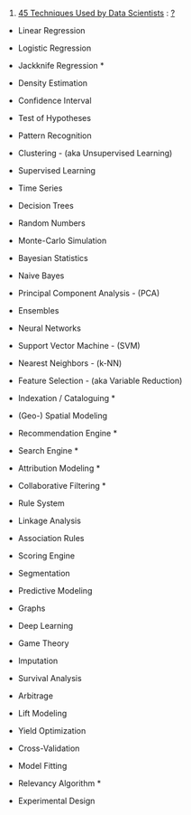 

1. [45 Techniques Used by Data Scientists](http://www.datasciencecentral.com/profiles/blogs/40-techniques-used-by-data-scientists) : [?]()

  * Linear Regression
  
  * Logistic Regression 
  * Jackknife Regression *
  * Density Estimation 
  * Confidence Interval 
  * Test of Hypotheses 
  * Pattern Recognition 
  * Clustering - (aka Unsupervised Learning)
  * Supervised Learning 
  * Time Series 
  * Decision Trees 
  * Random Numbers 
  * Monte-Carlo Simulation 
  * Bayesian Statistics 
  * Naive Bayes 
  * Principal Component Analysis - (PCA)
  * Ensembles 
  * Neural Networks 
  * Support Vector Machine - (SVM)
  * Nearest Neighbors - (k-NN)
  * Feature Selection - (aka Variable Reduction)
  * Indexation / Cataloguing *
  * (Geo-) Spatial Modeling 
  * Recommendation Engine *
  * Search Engine *
  * Attribution Modeling *
  * Collaborative Filtering *
  * Rule System 
  * Linkage Analysis 
  * Association Rules 
  * Scoring Engine 
  * Segmentation 
  * Predictive Modeling 
  * Graphs 
  * Deep Learning 
  * Game Theory 
  * Imputation 
  * Survival Analysis 
  * Arbitrage 
  * Lift Modeling 
  * Yield Optimization
  * Cross-Validation
  * Model Fitting
  * Relevancy Algorithm *
  * Experimental Design

